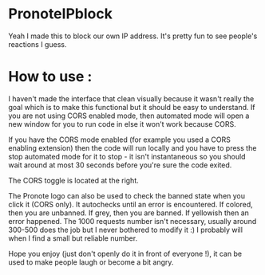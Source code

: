 # PronoteIPblock
Yeah I made this to block our own IP address. It's pretty fun to see people's reactions I guess.

# How to use :
I haven't made the interface that clean visually because it wasn't really the goal which is to make this functional but it should be easy to understand.
If you are not using CORS enabled mode, then automated mode will open a new window for you to run code in else it won't work because CORS.

If you have the CORS mode enabled (for example you used a CORS enabling extension) then the code will run locally and you have to press the stop automated mode for it to stop - it isn't instantaneous so you should wait around at most 30 seconds before you're sure the code exited.

The CORS toggle is located at the right.

The Pronote logo can also be used to check the banned state when you click it (CORS only). It autochecks until an error is encountered. If colored, then you are unbanned. If grey, then you are banned. If yellowish then an error happened.
The 1000 requests number isn't necessary, usually around 300-500 does the job but I never bothered to modify it :) I probably will when I find a small but reliable number.

Hope you enjoy (just don't openly do it in front of everyone !), it can be used to make people laugh or become a bit angry.

